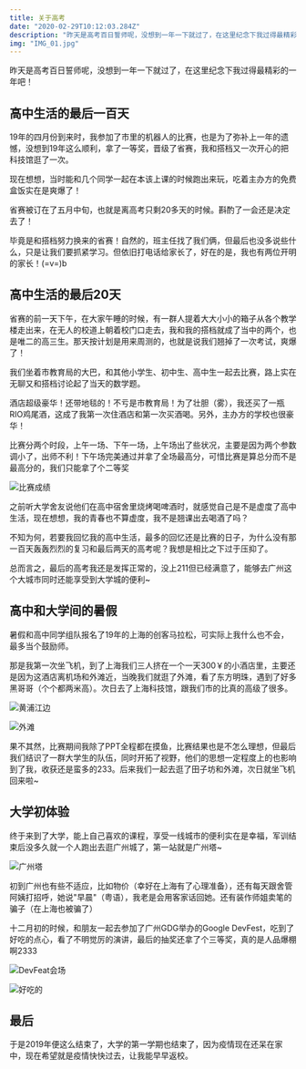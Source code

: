 ```yaml
---
title: 关于高考
date: "2020-02-29T10:12:03.284Z"
description: "昨天是高考百日誓师呢，没想到一年一下就过了，在这里纪念下我过得最精彩的一年吧！"
img: "IMG_01.jpg"
---
```


昨天是高考百日誓师呢，没想到一年一下就过了，在这里纪念下我过得最精彩的一年吧！

## 高中生活的最后一百天

19年的四月份到来时，我参加了市里的机器人的比赛，也是为了弥补上一年的遗憾，没想到19年这么顺利，拿了一等奖，晋级了省赛，我和搭档又一次开心的把科技馆逛了一次。

现在想想，当时能和几个同学一起在本该上课的时候跑出来玩，吃着主办方的免费盒饭实在是爽爆了！

省赛被订在了五月中旬，也就是离高考只剩20多天的时候。斟酌了一会还是决定去了！

毕竟是和搭档努力换来的省赛！自然的，班主任找了我们俩，但最后也没多说些什么，只是让我们要抓紧学习。但依旧打电话给家长了，好在的是，我也有两位开明的家长！(=v=)b

## 高中生活的最后20天

省赛的前一天下午，在大家午睡的时候，有一群人提着大大小小的箱子从各个教学楼走出来，在无人的校道上朝着校门口走去，我和我的搭档就成了当中的两个，也是唯二的高三生。那天按计划是用来周测的，也就是说我们翘掉了一次考试，爽爆了！

我们坐着市教育局的大巴，和其他小学生、初中生、高中生一起去比赛，路上实在无聊又和搭档讨论起了当天的数学题。

酒店超级豪华！还带地毯的！不亏是市教育局！为了壮胆（雾），我还买了一瓶RIO鸡尾酒，这成了我第一次住酒店和第一次买酒喝。另外，主办方的学校也很豪华！

比赛分两个时段，上午一场、下午一场，上午场出了些状况，主要是因为两个参数调小了，出师不利！下午场完美通过并拿了全场最高分，可惜比赛是算总分而不是最高分的，我们只能拿了个二等奖

![比赛成绩](./IMG_02.jpg)

之前听大学舍友说他们在高中宿舍里烧烤喝啤酒时，就感觉自己是不是虚度了高中生活，现在想想，我的青春也不算虚度，我不是翘课出去喝酒了吗？

不知为何，若要我回忆我的高中生活，最多的回忆还是比赛的日子，为什么没有那一百天轰轰烈烈的复习和最后两天的高考呢？我想是相比之下过于压抑了。

总而言之，最后的高考我还是发挥正常的，没上211但已经满意了，能够去广州这个大城市同时还能享受到大学城的便利~

## 高中和大学间的暑假

暑假和高中同学组队报名了19年的上海的创客马拉松，可实际上我什么也不会，最多当个鼓励师。

那是我第一次坐飞机，到了上海我们三人挤在一个一天300￥的小酒店里，主要还是因为这酒店离机场和外滩近，当晚我们就逛了外滩，看了东方明珠，遇到了好多黑哥哥（个个都两米高）。次日去了上海科技馆，跟我们市的比真的高级了很多。

![黄浦江边](./IMG_03.jpg)

![外滩](./IMG_04.jpg)

果不其然，比赛期间我除了PPT全程都在摸鱼，比赛结果也是不怎么理想，但最后我们结识了一群大学生的队伍，同时开拓了视野，他们的思想一定程度上的也影响到了我，收获还是蛮多的233。后来我们一起去逛了田子坊和外滩，次日就坐飞机回来啦~

## 大学初体验

终于来到了大学，能上自己喜欢的课程，享受一线城市的便利实在是幸福，军训结束后没多久就一个人跑出去逛广州城了，第一站就是广州塔~

![广州塔](./IMG_01.jpg)

初到广州也有些不适应，比如物价（幸好在上海有了心理准备），还有每天跟舍管阿姨打招呼，她说"早晨"（粤语），我老是会用客家话回她。还有装作师姐卖笔的骗子（在上海也被骗了）

十二月初的时候，和朋友一起去参加了广州GDG举办的Google DevFest，吃到了好吃的点心，看了不明觉厉的演讲，最后的抽奖还拿了个三等奖，真的是人品爆棚啊2333

![DevFeat会场](./IMG_05.jpg)

![好吃的](./IMG_06.jpg)

## 最后

于是2019年便这么结束了，大学的第一学期也结束了，因为疫情现在还呆在家中，现在希望就是疫情快快过去，让我能早早返校。
